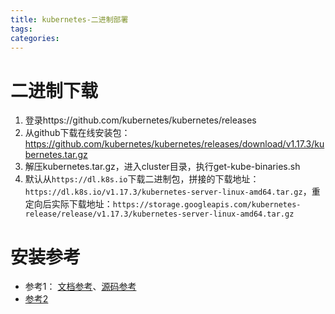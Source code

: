 ```yaml
---
title: kubernetes-二进制部署
tags:
categories:
---
```

# 二进制下载
1. 登录https://github.com/kubernetes/kubernetes/releases
2. 从github下载在线安装包：https://github.com/kubernetes/kubernetes/releases/download/v1.17.3/kubernetes.tar.gz
3. 解压kubernetes.tar.gz，进入cluster目录，执行get-kube-binaries.sh
4. 默认从`https://dl.k8s.io`下载二进制包，拼接的下载地址：`https://dl.k8s.io/v1.17.3/kubernetes-server-linux-amd64.tar.gz`，重定向后实际下载地址：`https://storage.googleapis.com/kubernetes-release/release/v1.17.3/kubernetes-server-linux-amd64.tar.gz`

# 安装参考
- 参考1： [文档参考](https://jimmysong.io/kubernetes-handbook/practice/install-kubernetes-on-centos.html)、[源码参考](https://github.com/rootsongjc/kubernetes-vagrant-centos-cluster)
- [参考2](https://github.com/lizhenliang/ansible-install-k8s)
